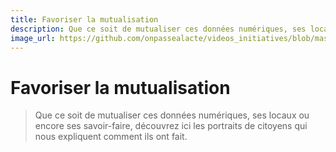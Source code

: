 ```yaml
---
title: Favoriser la mutualisation
description: Que ce soit de mutualiser ces données numériques, ses locaux ou encore ses savoir-faire, découvrez ici les portraits de citoyens qui nous expliquent comment ils ont fait. 
image_url: https://github.com/onpassealacte/videos_initiatives/blob/master/media/mutualisation_association.jpg?raw=true
---
```


# Favoriser la mutualisation

> Que ce soit de mutualiser ces données numériques, ses locaux ou encore ses savoir-faire, découvrez ici les portraits de citoyens qui nous expliquent comment ils ont fait. 
